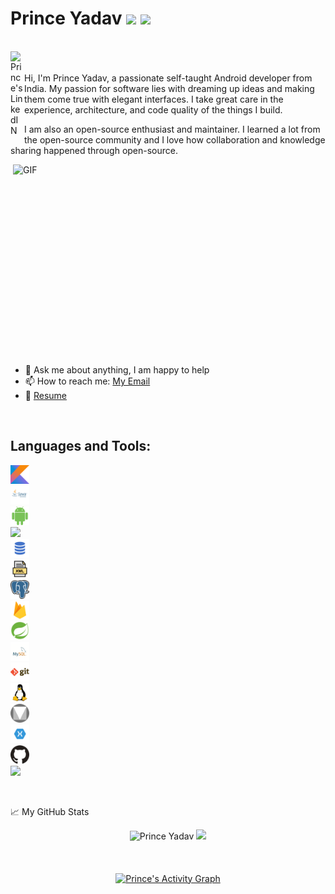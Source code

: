 # Prince Yadav <img src="https://media.giphy.com/media/hvRJCLFzcasrR4ia7z/giphy.gif" width="25px">   ![](https://visitor-badge.glitch.me/badge?page_id=yyprince334.yyprince334)
<br />

<a href="https://www.linkedin.com/in/princeyadav7986/">
  <img align="left" alt="Prince's LinkedIN" width="22px" src="https://raw.githubusercontent.com/peterthehan/peterthehan/master/assets/linkedin.svg" />
</a>
<br/>
<br />
Hi, I'm Prince Yadav, a passionate self-taught Android developer from India. My passion for software lies with dreaming up ideas and making them come true with elegant interfaces. I take great care in the experience, architecture, and code quality of the things I build.

I am also an open-source enthusiast and maintainer. I learned a lot from the open-source community and I love how collaboration and knowledge sharing happened through open-source.


  <img align="right" alt="GIF" src="https://github.com/abhisheknaiidu/abhisheknaiidu/blob/master/code.gif?raw=true" width="500" height="320" />
  
- 💬 Ask me about anything, I am happy to help
- 📫 How to reach me: [My Email](mailto:yyprince334@gmail.com)
- 📝 [Resume]()


<br />

## **Languages and Tools:**  


<code><img height="30" src="https://raw.githubusercontent.com/github/explore/80688e429a7d4ef2fca1e82350fe8e3517d3494d/topics/kotlin/kotlin.png">
  <img height="30" src="https://raw.githubusercontent.com/github/explore/80688e429a7d4ef2fca1e82350fe8e3517d3494d/topics/java/java.png">
  <img height="30" src="https://raw.githubusercontent.com/github/explore/80688e429a7d4ef2fca1e82350fe8e3517d3494d/topics/android/android.png">
  <img height="30" src="https://img.icons8.com/color/48/000000/android-studio--v2.png">
<img height="30" src="https://raw.githubusercontent.com/github/explore/80688e429a7d4ef2fca1e82350fe8e3517d3494d/topics/sql/sql.png">
  <img height="30" src="https://raw.githubusercontent.com/github/explore/05a6f4c574a32b6b2f04c2e589f6c82d9df46a5d/topics/xml/xml.png">
  <img height="30" src="https://raw.githubusercontent.com/github/explore/80688e429a7d4ef2fca1e82350fe8e3517d3494d/topics/postgresql/postgresql.png">
  <img height="30" src="https://raw.githubusercontent.com/github/explore/80688e429a7d4ef2fca1e82350fe8e3517d3494d/topics/firebase/firebase.png">
  <img height="30" src="https://raw.githubusercontent.com/github/explore/80688e429a7d4ef2fca1e82350fe8e3517d3494d/topics/spring-boot/spring-boot.png">
<img height="30" src="https://raw.githubusercontent.com/github/explore/80688e429a7d4ef2fca1e82350fe8e3517d3494d/topics/mysql/mysql.png">
<img height="30" src="https://raw.githubusercontent.com/github/explore/80688e429a7d4ef2fca1e82350fe8e3517d3494d/topics/git/git.png">
  <img height="30" src="https://raw.githubusercontent.com/github/explore/80688e429a7d4ef2fca1e82350fe8e3517d3494d/topics/linux/linux.png">
  <img height="30" src="https://raw.githubusercontent.com/github/explore/80688e429a7d4ef2fca1e82350fe8e3517d3494d/topics/material-design/material-design.png">
  <img height="30" src="https://raw.githubusercontent.com/github/explore/80688e429a7d4ef2fca1e82350fe8e3517d3494d/topics/xamarin/xamarin.png">
<img height="30" src="https://raw.githubusercontent.com/github/explore/89bdd9644f44d1b12180fd512b95574fe4c54617/topics/github-api/github-api.png">
<img height="30" src="https://cdn.iconscout.com/icon/free/png-64/visual-studio-code-3251603-2724650.png"></code>


<br />


📈 My GitHub Stats

<p align="center"> <img src="https://github-readme-stats.vercel.app/api?username=yyprince334&show_icons=true" alt="Prince Yadav" />
  <img src="https://github-readme-stats.vercel.app/api/top-langs/?username=yyprince334&layout=compact" />

  
  


  
<br>
<br>
<br>
<br>
<a href="https://github.com/yyprince334/github-readme-activity-graph"><img alt="Prince's Activity Graph" src="https://activity-graph.herokuapp.com/graph?username=yyprince334&bg_color=0D1117&color=5BCDEC&line=5BCDEC&point=FFFFFF&hide_border=false" /></a>



